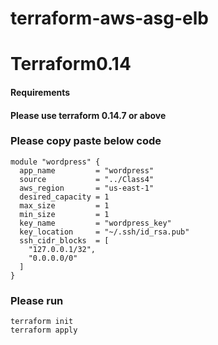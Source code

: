 # terraform-aws-asg-elb
# Terraform0.14

#### Requirements
#### Please use terraform 0.14.7 or above

### Please copy paste below code 
```
module "wordpress" {
  app_name         = "wordpress"
  source           = "../Class4"
  aws_region       = "us-east-1"
  desired_capacity = 1
  max_size         = 1
  min_size         = 1
  key_name         = "wordpress_key"
  key_location     = "~/.ssh/id_rsa.pub"
  ssh_cidr_blocks  = [
    "127.0.0.1/32",
    "0.0.0.0/0"
  ]
}
```

### Please run 
```
terraform init
terraform apply
```
